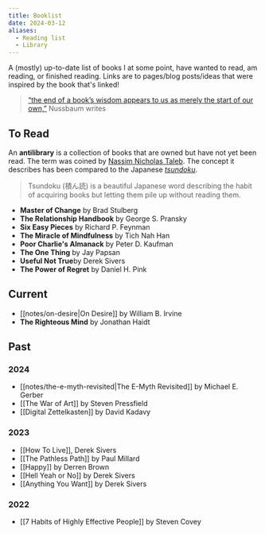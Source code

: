 ```yaml
---
title: Booklist
date: 2024-03-12
aliases:
  - Reading list
  - Library
---
```


A (mostly) up-to-date list of books I at some point, have wanted to read, am reading, or finished reading. Links are to pages/blog posts/ideas that were inspired by the book that's linked!

> [“the end of a book’s wisdom appears to us as merely the start of our own,”](https://www.themarginalian.org/2016/10/20/proust-on-reading/) Nussbaum writes

## To Read

An **antilibrary** is a collection of books that are owned but have not yet been read. The term was coined by [Nassim Nicholas Taleb](https://en.wikipedia.org/wiki/Nassim_Nicholas_Taleb "Nassim Nicholas Taleb"). The concept it describes has been compared to the Japanese *[tsundoku](https://en.wikipedia.org/wiki/Tsundoku "Tsundoku")*.

> Tsundoku (積ん読) is a beautiful Japanese word describing the habit of acquiring books but letting them pile up without reading them.

- **Master of Change** by Brad Stulberg
- **The Relationship Handbook** by George S. Pransky
- **Six Easy Pieces** by Richard P. Feynman
- **The Miracle of Mindfulness** by Tich Nah Han
- **Poor Charlie's Almanack** by Peter D. Kaufman
- **The One Thing** by Jay Papsan
- **Useful Not True**by Derek Sivers
- **The Power of Regret** by Daniel H. Pink

## Current

- [[notes/on-desire|On Desire]] by William B. Irvine
- **The Righteous Mind** by Jonathan Haidt

## Past

### 2024

- [[notes/the-e-myth-revisited|The E-Myth Revisited]] by Michael E. Gerber
- [[The War of Art]] by Steven Pressfield
- [[Digital Zettelkasten]] by David Kadavy

### 2023

- [[How To Live]], Derek Sivers
- [[The Pathless Path]] by Paul Millard
- [[Happy]] by Derren Brown
- [[Hell Yeah or No]] by Derek Sivers
- [[Anything You Want]] by Derek Sivers

### 2022

- [[7 Habits of Highly Effective People]] by Steven Covey
